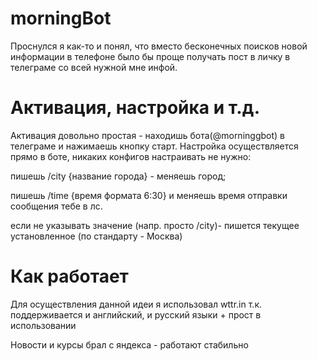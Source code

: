 # morningBot
Проснулся я как-то и понял, что вместо бесконечных поисков новой информации в телефоне было бы проще получать пост в личку в телеграме со всей нужной мне инфой. 

# Активация, настройка и т.д.
Активация довольно простая - находишь бота(@morninggbot) в телеграме и нажимаешь кнопку старт. Настройка осуществляется прямо в боте, никаких конфигов настраивать не нужно:

пишешь /city {название города} - меняешь город;

пишешь /time {время формата 6:30} и меняешь время отправки сообщения тебе в лс.

если не указывать значение (напр. просто /city)- пишется текущее установленное (по стандарту - Москва)

# Как работает
Для осуществления данной идеи я использовал wttr.in т.к. поддерживается и английский, и русский языки + прост в использовании

Новости и курсы брал с яндекса - работают стабильно

